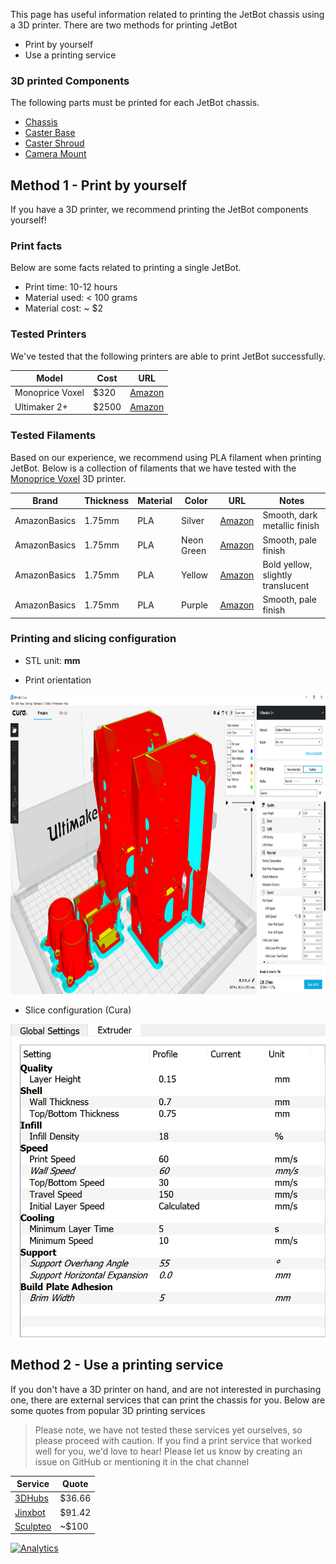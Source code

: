 This page has useful information related to printing the JetBot chassis using a 3D printer.  There are two methods for printing JetBot

* Print by yourself
* Use a printing service

### 3D printed Components

The following parts must be printed for each JetBot chassis.

* [Chassis](../../jetbot/blob/master/assets/chassis.stl)
* [Caster Base](../../jetbot/blob/master/assets/caster_base.stl)
* [Caster Shroud](../../jetbot/blob/master/assets/caster_shroud.stl)
* [Camera Mount](../../jetbot/blob/master/assets/camera_mount.stl)

## Method 1 - Print by yourself

If you have a 3D printer, we recommend printing the JetBot components yourself!

### Print facts

Below are some facts related to printing a single JetBot.

* Print time:  10-12 hours
* Material used:  < 100 grams
* Material cost:  ~ $2

### Tested Printers

We've tested that the following printers are able to print JetBot successfully.

| Model | Cost | URL |
|------------|------|---|
| Monoprice Voxel | $320 | [Amazon](https://amzn.to/2GbUJ5Q) |
| Ultimaker 2+ | $2500 | [Amazon](https://amzn.to/2t8UDU0) |

### Tested Filaments

Based on our experience, we recommend using PLA filament when printing JetBot.  Below is a collection
of filaments that we have tested with the [Monoprice Voxel](https://amzn.to/2GbUJ5Q) 3D printer.

| Brand | Thickness | Material | Color | URL | Notes |
|-------|-----------|----------|-------|-----|-------|
| AmazonBasics | 1.75mm | PLA | Silver | [Amazon](https://amzn.to/2BkrKZP) | Smooth, dark metallic finish |
| AmazonBasics | 1.75mm | PLA | Neon Green | [Amazon](https://amzn.to/2HPg1YR) | Smooth, pale finish|
| AmazonBasics | 1.75mm | PLA | Yellow | [Amazon](#) | Bold yellow, slightly translucent |
| AmazonBasics | 1.75mm | PLA | Purple | [Amazon](#) | Smooth, pale finish |

### Printing and slicing configuration

* STL unit: **mm**

* Print orientation

<a href="images/Cura-Print-Setup_overall.png"><img src="images/Cura-Print-Setup_overall.png" height="480"></a>

* Slice configuration (Cura)

<img src="images/Cura-Print-Setup_Detail_Express.png" >

## Method 2 - Use a printing service

If you don't have a 3D printer on hand, and are not interested in purchasing one, there are external services
that can print the chassis for you.  Below are some quotes from popular 3D printing services

> Please note, we have not tested these services yet ourselves, so please proceed with caution.  If you
> find a print service that worked well for you, we'd love to hear!  Please let us know by creating
> an issue on GitHub or mentioning it in the chat channel

| Service | Quote |
|---------|--------|
| [3DHubs](https://www.3dhubs.com/) | $36.66 |
| [Jinxbot](https://jinxbot.com/) | $91.42 |
| [Sculpteo](https://www.sculpteo.com/) | ~$100 |


[![Analytics](https://ga-beacon.appspot.com/UA-135919510-1/jetbot/wiki/3D-printing/?pixel)](https://github.com/igrigorik/ga-beacon)